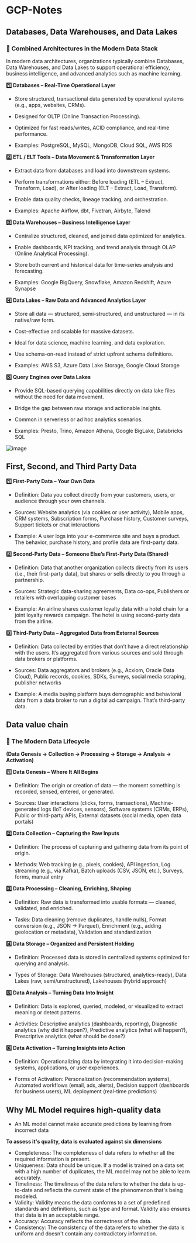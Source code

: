 # GCP-Notes

## Databases, Data Warehouses, and Data Lakes

### 🧠 Combined Architectures in the Modern Data Stack ###
In modern data architectures, organizations typically combine Databases, Data Warehouses, and Data Lakes to support operational efficiency, business intelligence, and advanced analytics such as machine learning.

**1️⃣ Databases – Real-Time Operational Layer**
- Store structured, transactional data generated by operational systems (e.g., apps, websites, CRMs).

- Designed for OLTP (Online Transaction Processing).

- Optimized for fast reads/writes, ACID compliance, and real-time performance.

- Examples: PostgreSQL, MySQL, MongoDB, Cloud SQL, AWS RDS

**2️⃣ ETL / ELT Tools – Data Movement & Transformation Layer**
- Extract data from databases and load into downstream systems.

- Perform transformations either: Before loading (ETL – Extract, Transform, Load), or After loading (ELT – Extract, Load, Transform).

- Enable data quality checks, lineage tracking, and orchestration.

- Examples: Apache Airflow, dbt, Fivetran, Airbyte, Talend

**3️⃣ Data Warehouses – Business Intelligence Layer**
- Centralize structured, cleaned, and joined data optimized for analytics.

- Enable dashboards, KPI tracking, and trend analysis through OLAP (Online Analytical Processing).

- Store both current and historical data for time-series analysis and forecasting.

- Examples: Google BigQuery, Snowflake, Amazon Redshift, Azure Synapse

**4️⃣ Data Lakes – Raw Data and Advanced Analytics Layer**
- Store all data — structured, semi-structured, and unstructured — in its native/raw form.

- Cost-effective and scalable for massive datasets.

- Ideal for data science, machine learning, and data exploration.

- Use schema-on-read instead of strict upfront schema definitions.

- Examples: AWS S3, Azure Data Lake Storage, Google Cloud Storage

**5️⃣ Query Engines over Data Lakes**
- Provide SQL-based querying capabilities directly on data lake files without the need for data movement.

- Bridge the gap between raw storage and actionable insights.

- Common in serverless or ad hoc analytics scenarios.

- Examples: Presto, Trino, Amazon Athena, Google BigLake, Databricks SQL

![image](https://github.com/user-attachments/assets/37edb1c5-dc72-4864-9be2-c7c8793dc3ea)


## First, Second, and Third Party Data 

**1️⃣ First-Party Data – Your Own Data**
- Definition: Data you collect directly from your customers, users, or audience through your own channels.

- Sources: Website analytics (via cookies or user activity), Mobile apps, CRM systems, Subscription forms, Purchase history, Customer surveys, Support tickets or chat interactions

- Example: A user logs into your e-commerce site and buys a product. The behavior, purchase history, and profile data are first-party data.

**2️⃣ Second-Party Data – Someone Else’s First-Party Data (Shared)**
- Definition: Data that another organization collects directly from its users (i.e., their first-party data), but shares or sells directly to you through a partnership.

- Sources: Strategic data-sharing agreements, Data co-ops, Publishers or retailers with overlapping customer bases

- Example: An airline shares customer loyalty data with a hotel chain for a joint loyalty rewards campaign. The hotel is using second-party data from the airline.


**3️⃣ Third-Party Data – Aggregated Data from External Sources**
- Definition: Data collected by entities that don’t have a direct relationship with the users. It’s aggregated from various sources and sold through data brokers or platforms.

- Sources: Data aggregators and brokers (e.g., Acxiom, Oracle Data Cloud), Public records, cookies, SDKs, Surveys, social media scraping, publisher networks

- Example: A media buying platform buys demographic and behavioral data from a data broker to run a digital ad campaign. That’s third-party data.


## Data value chain
### 🔁 The Modern Data Lifecycle
**(Data Genesis → Collection → Processing → Storage → Analysis → Activation)**


**1️⃣ Data Genesis – Where It All Begins**
- Definition: The origin or creation of data — the moment something is recorded, sensed, entered, or generated.

- Sources: User interactions (clicks, forms, transactions), Machine-generated logs (IoT devices, sensors), Software systems (CRMs, ERPs), Public or third-party APIs, External datasets (social media, open data portals)


**2️⃣ Data Collection – Capturing the Raw Inputs**
- Definition: The process of capturing and gathering data from its point of origin.

- Methods: Web tracking (e.g., pixels, cookies), API ingestion, Log streaming (e.g., via Kafka), Batch uploads (CSV, JSON, etc.), Surveys, forms, manual entry


**3️⃣ Data Processing – Cleaning, Enriching, Shaping**
- Definition: Raw data is transformed into usable formats — cleaned, validated, and enriched.

- Tasks: Data cleaning (remove duplicates, handle nulls), Format conversion (e.g., JSON → Parquet), Enrichment (e.g., adding geolocation or metadata), Validation and standardization

**4️⃣ Data Storage – Organized and Persistent Holding**
- Definition: Processed data is stored in centralized systems optimized for querying and analysis.

- Types of Storage: Data Warehouses (structured, analytics-ready), Data Lakes (raw, semi/unstructured), Lakehouses (hybrid approach)

**5️⃣ Data Analysis – Turning Data Into Insight**
- Definition: Data is explored, queried, modeled, or visualized to extract meaning or detect patterns.

- Activities: Descriptive analytics (dashboards, reporting), Diagnostic analytics (why did it happen?), Predictive analytics (what will happen?), Prescriptive analytics (what should be done?)

**6️⃣ Data Activation – Turning Insights into Action**
- Definition: Operationalizing data by integrating it into decision-making systems, applications, or user experiences.

- Forms of Activation: Personalization (recommendation systems), Automated workflows (email, ads, alerts), Decision support (dashboards for business users), ML deployment (real-time predictions)


## Why ML Model requires high-quality data
- An ML model cannot make accurate predictions by learning from incorrect data

**To assess it's quality, data is evaluated against six dimensions**

- Completeness: The completeness of data refers to whether all the required information is present.
- Uniqueness: Data should be unique. If a model is trained on a data set with a high number of duplicates, the ML model may not be able to learn accurately.
- Timeliness: The timeliness of the data refers to whether the data is up-to-date and reflects the current state of the phenomenon that's being modeled.
- Validity: Validity means the data conforms to a set of predefined standards and definitions, such as type and format. Validity also ensures that data is in an acceptable range.
- Accuracy: Accuracy reflects the correctness of the data.
- Consistency: The consistency of the data refers to whether the data is uniform and doesn't contain any contradictory information.








